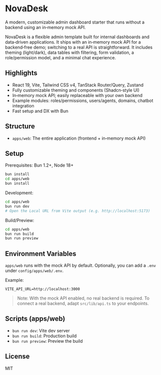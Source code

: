# NovaDesk

A modern, customizable admin dashboard starter that runs without a backend using an in‑memory mock API.

NovaDesk is a flexible admin template built for internal dashboards and data‑driven applications. It ships with an in‑memory mock API for a backend‑free demo; switching to a real API is straightforward. It includes theming (light/dark), data tables with filtering, form validation, a role/permission model, and a minimal chat experience.

## Highlights

- React 19, Vite, Tailwind CSS v4, TanStack Router/Query, Zustand
- Fully customizable theming and components (Shadcn‑style UI)
- In‑memory mock API; easily replaceable with your own backend
- Example modules: roles/permissions, users/agents, domains, chatbot integration
- Fast setup and DX with Bun

## Structure

- `apps/web`: The entire application (frontend + in‑memory mock API)

## Setup

Prerequisites: Bun 1.2+, Node 18+

```bash
bun install
cd apps/web
bun install
```

Development:

```bash
cd apps/web
bun run dev
# Open the Local URL from Vite output (e.g. http://localhost:5173)
```

Build/Preview:

```bash
cd apps/web
bun run build
bun run preview
```

## Environment Variables

`apps/web` runs with the mock API by default. Optionally, you can add a `.env` under `config/apps/web/.env`.

Example:

```env
VITE_API_URL=http://localhost:3000
```

> Note: With the mock API enabled, no real backend is required. To connect a real backend, adapt `src/lib/api.ts` to your endpoints.

## Scripts (apps/web)

- `bun run dev`: Vite dev server
- `bun run build`: Production build
- `bun run preview`: Preview the build

## License

MIT
